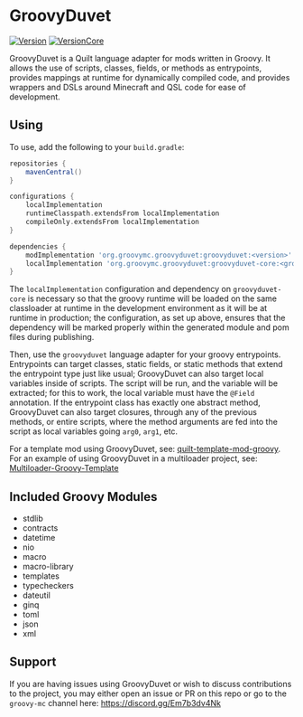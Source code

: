 # GroovyDuvet
[![Version](https://img.shields.io/maven-central/v/org.groovymc.groovyduvet/groovyduvet?style=for-the-badge&color=blue&label=Latest%20Version&prefix=v)](https://central.sonatype.com/artifact/org.groovymc.groovyduvet/groovyduvet/)
[![VersionCore](https://img.shields.io/maven-central/v/org.groovymc.groovyduvet/groovyduvet-core?style=for-the-badge&color=blue&label=Latest%20Version%20-%20Core&prefix=v)](https://central.sonatype.com/artifact/org.groovymc.groovyduvet/groovyduvet-core/)

GroovyDuvet is a Quilt language adapter for mods written in Groovy. It allows the use of scripts, classes, fields, or methods as entrypoints, provides
mappings at runtime for dynamically compiled code, and provides wrappers and DSLs around Minecraft and QSL code for ease of development.

## Using

To use, add the following to your `build.gradle`:
```gradle
repositories {
    mavenCentral()
}

configurations {
	localImplementation
	runtimeClasspath.extendsFrom localImplementation
	compileOnly.extendsFrom localImplementation
}

dependencies {
    modImplementation 'org.groovymc.groovyduvet:groovyduvet:<version>'
    localImplementation 'org.groovymc.groovyduvet:groovyduvet-core:<groovymc-core-version>'
}
```

The `localImplementation` configuration and dependency on `groovyduvet-core` is necessary so that the groovy runtime will be loaded on the same
classloader at runtime in the development environment as it will be at runtime in production; the configuration, as set up above, ensures that
the dependency will be marked properly within the generated module and pom files during publishing.

Then, use the `groovyduvet` language adapter for your groovy entrypoints. Entrypoints can target classes, static fields, or static methods that extend
the entrypoint type just like usual; GroovyDuvet can also target local variables inside of scripts. The script will be run, and the variable will be
extracted; for this to work, the local variable must have the `@Field` annotation. If the entrypoint class has exactly one abstract method, GroovyDuvet can also target closures, through any of the previous methods, or entire
scripts, where the method arguments are fed into the script as local variables going `arg0`, `arg1`, etc.

For a template mod using GroovyDuvet, see: [quilt-template-mod-groovy](https://github.com/lukebemish/quilt-template-mod-groovy/). For an example of using GroovyDuvet in a multiloader project, see: [Multiloader-Groovy-Template](https://github.com/lukebemish/Multiloader-Groovy-Template)

## Included Groovy Modules

 * stdlib
 * contracts
 * datetime
 * nio
 * macro
 * macro-library
 * templates
 * typecheckers
 * dateutil
 * ginq
 * toml
 * json
 * xml

## Support
If you are having issues using GroovyDuvet or wish to discuss contributions to the project, you may either open an issue or PR on this repo or go to the `groovy-mc` channel here: <https://discord.gg/Em7b3dv4Nk>
